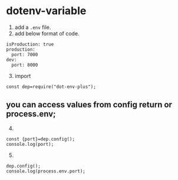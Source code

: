 # dotenv-variable

1. add a `.env` file.
2. add below format of code.

```
isProduction: true
production:
  port: 7000
dev:
  port: 8000
```

3. import
```
const dep=require("dot-env-plus");
```

## you can access values from config return or process.env;

4. 
```
const {port}=dep.config();
console.log(port);
```

5.
```
dep.config();
console.log(process.env.port);
```
